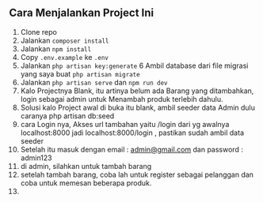 ## Cara Menjalankan Project Ini

1. Clone repo
2. Jalankan `composer install`
3. Jalankan `npm install`
4. Copy `.env.example` ke `.env`
5. Jalankan `php artisan key:generate`
6  Ambil database dari file migrasi yang saya buat `php artisan migrate`
7. Jalankan `php artisan serve` dan `npm run dev`
8. Kalo Projectnya Blank, itu artinya belum ada Barang yang ditambahkan, login sebagai admin untuk Menambah produk terlebih dahulu.
9. Solusi kalo Project awal di buka itu blank, ambil seeder data Admin dulu caranya  php artisan db:seed
10. cara Login nya, Akses url tambahan yaitu /login dari yg awalnya localhost:8000 jadi localhost:8000/login , pastikan sudah ambil data seeder
11. Setelah itu masuk dengan email : admin@gmail.com dan password : admin123
12. di admin, silahkan untuk tambah barang
13. setelah tambah barang, coba lah untuk register sebagai pelanggan dan coba untuk memesan beberapa produk.
14. 
